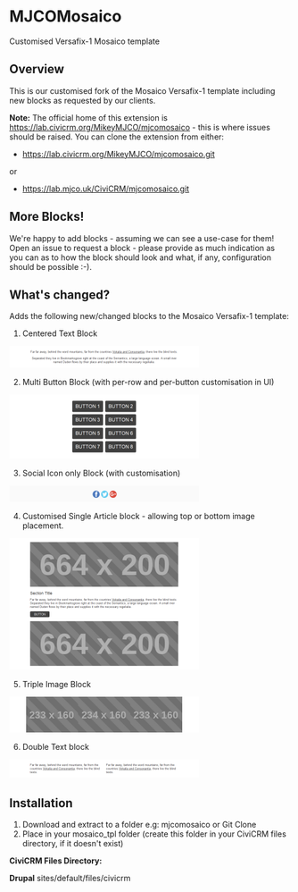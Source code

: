 # MJCOMosaico
Customised Versafix-1 Mosaico template

## Overview

This is our customised fork of the Mosaico Versafix-1 template including new blocks as requested by our clients.

**Note:** The official home of this extension is https://lab.civicrm.org/MikeyMJCO/mjcomosaico - this is where issues should be raised. You can clone the extension from either:

* https://lab.civicrm.org/MikeyMJCO/mjcomosaico.git

or

* https://lab.mjco.uk/CiviCRM/mjcomosaico.git

## More Blocks!

We're happy to add blocks - assuming we can see a use-case for them! Open an issue to request a block - please provide as much indication as you can as to how the block should look and what, if any, configuration should be possible :-).

## What's changed?

Adds the following new/changed blocks to the Mosaico Versafix-1 template:

1. Centered Text Block

![Centered Text Block](edres/centeredTextBlock.png?raw=true "Centered Text Block")

2. Multi Button Block (with per-row and per-button customisation in UI)

![Multi Button Block](edres/multiButtonBlock.png?raw=true "Multi Button Block")

3. Social Icon only Block (with customisation)

![Social Block](edres/socialBlock.png?raw=true "Social Block")

4. Customised Single Article block - allowing top or bottom image placement.

![Single Article Block](edres/singleArticleBlock.png?raw=true "Single Article Block")

5. Triple Image Block

![Triple Image Block](edres/tripleImageBlock.png?raw=true "Triple Image Block")

6. Double Text block

![Double Text Block](edres/doubleTextBlock.png?raw=true "Double Text Block")

## Installation

1. Download and extract to a folder e.g: mjcomosaico or Git Clone
2. Place in your mosaico_tpl folder (create this folder in your CiviCRM files directory, if it doesn't exist)

**CiviCRM Files Directory:**

**Drupal** sites/default/files/civicrm
